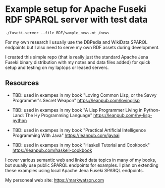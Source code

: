 # Example setup for Apache Fuseki RDF SPARQL server with test data

    ./fuseki-server --file RDF/sample_news.nt /news

For my own research I usually use the DBPedia and WikiData SPARQL endpoints but I also need to serve my own RDF assets during development.

I created this simple repo (that is really just the standard Apache Jena Fuseki binary distribution with my notes and data files added) for quick setup and testing on my laptops or leased servers.

## Resources

- TBD: used in exampes in my book "Loving Common Lisp, or the Savvy Programmer's Secret Weapon" https://leanpub.com/lovinglisp

- TBD: used in exampes in my book "A Lisp Programmer Living in Python-Land: The Hy Programming Language" https://leanpub.com/hy-lisp-python

- TBD: used in exampes in my book "Practical Artificial Intelligence Programming With Java" https://leanpub.com/javaai
- TBD: used in exampes in my book "Haskell Tutorial and Cookbook" https://leanpub.com/haskell-cookbook

I cover various semantic web and linked data topics in many of my books, but suually use public SPARQL endpoints for examples. I plan on extending these examples using local Apache Jena Fuseki SPARQL endpoints.

My personeal web site: https://markwatson.com


